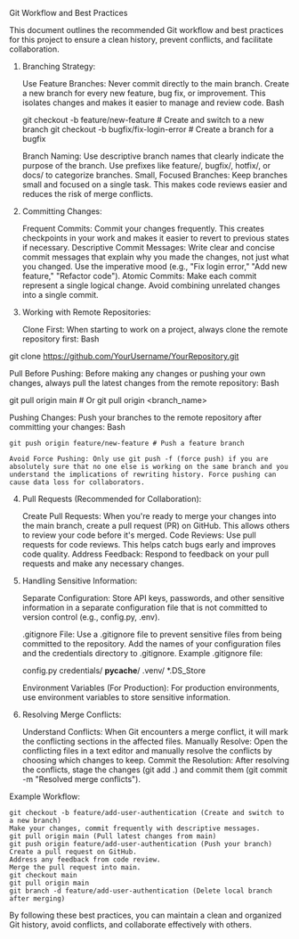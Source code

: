 Git Workflow and Best Practices

This document outlines the recommended Git workflow and best practices for this project to ensure a clean history, prevent conflicts, and facilitate collaboration.

1. Branching Strategy:

    Use Feature Branches: Never commit directly to the main branch. Create a new branch for every new feature, bug fix, or improvement. This isolates changes and makes it easier to manage and review code.
    Bash

    git checkout -b feature/new-feature  # Create and switch to a new branch
    git checkout -b bugfix/fix-login-error # Create a branch for a bugfix

    Branch Naming: Use descriptive branch names that clearly indicate the purpose of the branch. Use prefixes like feature/, bugfix/, hotfix/, or docs/ to categorize branches.
    Small, Focused Branches: Keep branches small and focused on a single task. This makes code reviews easier and reduces the risk of merge conflicts.

2. Committing Changes:

    Frequent Commits: Commit your changes frequently. This creates checkpoints in your work and makes it easier to revert to previous states if necessary.
    Descriptive Commit Messages: Write clear and concise commit messages that explain why you made the changes, not just what you changed. Use the imperative mood (e.g., "Fix login error," "Add new feature," "Refactor code").
    Atomic Commits: Make each commit represent a single logical change. Avoid combining unrelated changes into a single commit.

3. Working with Remote Repositories:

    Clone First: When starting to work on a project, always clone the remote repository first:
    Bash

git clone https://github.com/YourUsername/YourRepository.git

Pull Before Pushing: Before making any changes or pushing your own changes, always pull the latest changes from the remote repository:
Bash

git pull origin main  # Or git pull origin <branch_name>

Pushing Changes: Push your branches to the remote repository after committing your changes:
Bash

    git push origin feature/new-feature # Push a feature branch

    Avoid Force Pushing: Only use git push -f (force push) if you are absolutely sure that no one else is working on the same branch and you understand the implications of rewriting history. Force pushing can cause data loss for collaborators.

4. Pull Requests (Recommended for Collaboration):

    Create Pull Requests: When you're ready to merge your changes into the main branch, create a pull request (PR) on GitHub. This allows others to review your code before it's merged.
    Code Reviews: Use pull requests for code reviews. This helps catch bugs early and improves code quality.
    Address Feedback: Respond to feedback on your pull requests and make any necessary changes.

5. Handling Sensitive Information:

    Separate Configuration: Store API keys, passwords, and other sensitive information in a separate configuration file that is not committed to version control (e.g., config.py, .env).

    .gitignore File: Use a .gitignore file to prevent sensitive files from being committed to the repository. Add the names of your configuration files and the credentials directory to .gitignore. Example .gitignore file:

    config.py
    credentials/
    __pycache__/
    .venv/
    *.DS_Store

    Environment Variables (For Production): For production environments, use environment variables to store sensitive information.

6. Resolving Merge Conflicts:

    Understand Conflicts: When Git encounters a merge conflict, it will mark the conflicting sections in the affected files.
    Manually Resolve: Open the conflicting files in a text editor and manually resolve the conflicts by choosing which changes to keep.
    Commit the Resolution: After resolving the conflicts, stage the changes (git add .) and commit them (git commit -m "Resolved merge conflicts").

Example Workflow:

    git checkout -b feature/add-user-authentication (Create and switch to a new branch)
    Make your changes, commit frequently with descriptive messages.
    git pull origin main (Pull latest changes from main)
    git push origin feature/add-user-authentication (Push your branch)
    Create a pull request on GitHub.
    Address any feedback from code review.
    Merge the pull request into main.
    git checkout main
    git pull origin main
    git branch -d feature/add-user-authentication (Delete local branch after merging)

By following these best practices, you can maintain a clean and organized Git history, avoid conflicts, and collaborate effectively with others.
